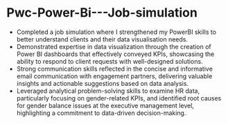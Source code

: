# Pwc-Power-Bi---Job-simulation

- Completed a job simulation where I strengthened my PowerBI skills to better understand clients and their data visualisation needs.
- Demonstrated expertise in data visualization through the creation of Power BI dashboards that effectively conveyed KPIs, showcasing the ability to respond to client requests with well-designed solutions.
- Strong communication skills reflected in the concise and informative email communication with engagement partners, delivering valuable insights and actionable suggestions based on data analysis.
- Leveraged analytical problem-solving skills to examine HR data, particularly focusing on gender-related KPIs, and identified root causes for gender balance issues at the executive management level, highlighting a commitment to data-driven decision-making.
